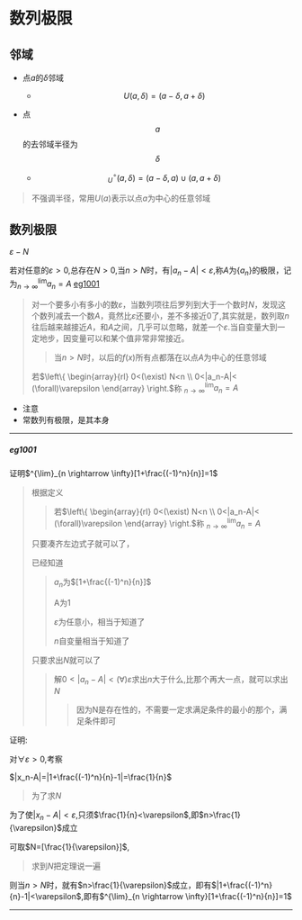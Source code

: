 # 数列极限

## 邻域

+ 点$a$的$\delta$邻域
  + $$U(a,\delta)=(a-\delta,a+\delta)$$

+ 点$$a$$的去邻域半径为$$\delta$$
  + $$_U^\circ(a,\delta)=(a-\delta,a)\cup(a,a+\delta)$$

> 不强调半径，常用$U(a)$表示以点$a$为中心的任意邻域



## 数列极限

$\varepsilon -N$

若对任意的$\varepsilon>0$,总存在$N>0$,当$n>N$时，有$|a_n-A|< \varepsilon$,称$A$为$\{a_n\}$的极限，记为$^{\lim}_{n \rightarrow \infty}a_n=A$   [eg1001](#eg1001)

> 对一个要多小有多小的数$\varepsilon$，当数列项往后罗列到大于一个数时$N$，发现这个数列减去一个数$A$，竟然比$\varepsilon$还要小，差不多接近0了,其实就是，数列取$n$往后越来越接近$A$，和$A$之间，几乎可以忽略，就差一个$\varepsilon$.当自变量大到一定地步，因变量可以和某个值非常非常接近。
>
> > 当$n>N$时，以后的$f(x)$所有点都落在以点$A$为中心的任意邻域
>
> 若$\left\{ 
\begin{array}{rl} 
0<(\exist) N<n \\
0<|a_n-A|< (\forall)\varepsilon 
\end{array} \right.$称   $^{\lim}_{n \rightarrow \infty}a_n=A$

+ 注意
+ 常数列有极限，是其本身







----



##### eg1001

证明$^{\lim}_{n \rightarrow \infty}[1+\frac{(-1)^n}{n}]=1$

> 根据定义
>
> > 若$\left\{ 
\begin{array}{rl} 
0<(\exist) N<n \\
0<|a_n-A|< (\forall)\varepsilon 
\end{array} \right.$称   $^{\lim}_{n \rightarrow \infty}a_n=A$
>
> 只要凑齐左边式子就可以了，
>
> 已经知道
>
> > $a_n$为$[1+\frac{(-1)^n}{n}]$
> >
> > A为1
> >
> > $\varepsilon$为任意小，相当于知道了
> >
> > $n$自变量相当于知道了
>
> 只要求出$N$就可以了
>
> > 解$0<|a_n-A|< (\forall)\varepsilon$求出$n$大于什么,比那个再大一点，就可以求出$N$
> >
> > >  因为N是存在性的，不需要一定求满足条件的最小的那个，满足条件即可

证明:

对$\forall \varepsilon>0$,考察

$|x_n-A|=|1+\frac{(-1)^n}{n}-1|=\frac{1}{n}$

> 为了求$N$

为了使$|x_n-A|<\varepsilon$,只须$\frac{1}{n}<\varepsilon$,即$n>\frac{1}{\varepsilon}$成立

可取$N=[\frac{1}{\varepsilon}]$,

> 求到$N$把定理说一遍

则当$n>N$时，就有$n>\frac{1}{\varepsilon}$成立，即有$|1+\frac{(-1)^n}{n}-1|<\varepsilon$,即有$^{\lim}_{n \rightarrow \infty}[1+\frac{(-1)^n}{n}]=1$



-----------

